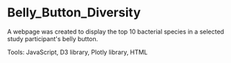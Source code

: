 # Belly_Button_Diversity

A webpage was created to display the top 10 bacterial species in a selected study participant's belly button.  

Tools: JavaScript, D3 library, Plotly library, HTML